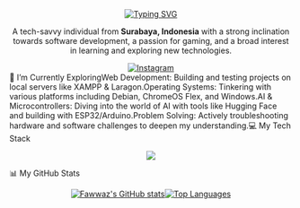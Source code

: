 <div align="center"><a href="https://github.com/Awastihuddin"><img src="https://www.google.com/search?q=https://readme-typing-svg.herokuapp.com%3Ffont%3DInter%26size%3D32%26pause%3D1000%26center%3Dtrue%26vCenter%3Dtrue%26width%3D500%26lines%3DHi%2Bthere%252C%2BI%27m%2BFatihuddin%2BFawwaz+👋" alt="Typing SVG" /></a></div><p align="center">A tech-savvy individual from <strong>Surabaya, Indonesia</strong> with a strong inclination towards software development, a passion for gaming, and a broad interest in learning and exploring new technologies.</p><div align="center"><a href="https://www.linkedin.com/in/fatihuddin-fawwaz-333955238/" target="blank"&gt;<img src="https://www.google.com/search?q=https://img.shields.io/badge/LinkedIn-0077B5%3Fstyle%3Dfor-the-badge%26logo%3Dlinkedin%26logoColor%3Dwhite" alt="LinkedIn"/></a><a href="https://instagram.com/muhfawz._" target="_blank"><img src="https://img.shields.io/badge/Instagram-E4405F?style=for-the-badge&logo=instagram&logoColor=white" alt="Instagram"/></a></div>🔭 I’m Currently ExploringWeb Development: Building and testing projects on local servers like XAMPP & Laragon.Operating Systems: Tinkering with various platforms including Debian, ChromeOS Flex, and Windows.AI & Microcontrollers: Diving into the world of AI with tools like Hugging Face and building with ESP32/Arduino.Problem Solving: Actively troubleshooting hardware and software challenges to deepen my understanding.💻 My Tech Stack<p align="center"><a href="https://skillicons.dev"><img src="https://www.google.com/search?q=https://skillicons.dev/icons%3Fi%3Dhtml,css,js,php,python,mysql,figma,vscode,git,github,debian,linux,windows" /></a></p>📊 My GitHub Stats<p align="center"><a href="https://github.com/anuraghazra/github-readme-stats"><img align="center" src="https://www.google.com/search?q=https://github-readme-stats.vercel.app/api%3Fusername%3DAwastihuddin%26show_icons%3Dtrue%26locale%3Den%26theme%3Dradical%26hide_border%3Dtrue" alt="Fawwaz's GitHub stats" /></a><a href="https://github.com/anuraghazra/github-readme-stats"><img align="center" src="https://www.google.com/search?q=https://github-readme-stats.vercel.app/api/top-langs%3Fusername%3DAwastihuddin%26layout%3Dcompact%26locale%3Den%26theme%3Dradical%26hide_border%3Dtrue" alt="Top Languages" /></a></p>
